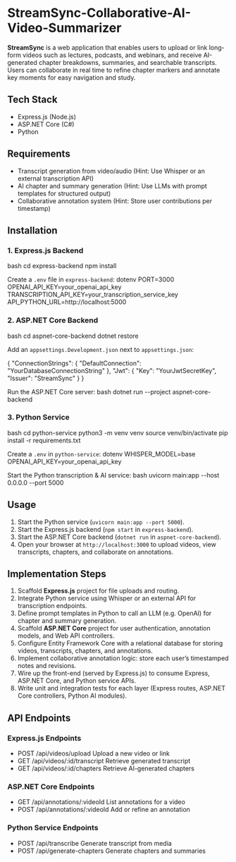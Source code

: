 # StreamSync-Collaborative-AI-Video-Summarizer

**StreamSync** is a web application that enables users to upload or link long-form videos such as lectures, podcasts, and webinars, and receive AI-generated chapter breakdowns, summaries, and searchable transcripts. Users can collaborate in real time to refine chapter markers and annotate key moments for easy navigation and study.

## Tech Stack
- Express.js (Node.js)
- ASP.NET Core (C#)
- Python

## Requirements
- Transcript generation from video/audio (Hint: Use Whisper or an external transcription API)
- AI chapter and summary generation (Hint: Use LLMs with prompt templates for structured output)
- Collaborative annotation system (Hint: Store user contributions per timestamp)

## Installation

### 1. Express.js Backend
bash
cd express-backend
npm install

Create a `.env` file in `express-backend`:
dotenv
PORT=3000
OPENAI_API_KEY=your_openai_api_key
TRANSCRIPTION_API_KEY=your_transcription_service_key
API_PYTHON_URL=http://localhost:5000


### 2. ASP.NET Core Backend
bash
cd aspnet-core-backend
dotnet restore

Add an `appsettings.Development.json` next to `appsettings.json`:

{
  "ConnectionStrings": {
    "DefaultConnection": "YourDatabaseConnectionString"
  },
  "Jwt": {
    "Key": "YourJwtSecretKey",
    "Issuer": "StreamSync"
  }
}

Run the ASP.NET Core server:
bash
dotnet run --project aspnet-core-backend


### 3. Python Service
bash
cd python-service
python3 -m venv venv
source venv/bin/activate
pip install -r requirements.txt

Create a `.env` in `python-service`:
dotenv
WHISPER_MODEL=base
OPENAI_API_KEY=your_openai_api_key

Start the Python transcription & AI service:
bash
uvicorn main:app --host 0.0.0.0 --port 5000


## Usage
1. Start the Python service (`uvicorn main:app --port 5000`).
2. Start the Express.js backend (`npm start` in `express-backend`).
3. Start the ASP.NET Core backend (`dotnet run` in `aspnet-core-backend`).
4. Open your browser at `http://localhost:3000` to upload videos, view transcripts, chapters, and collaborate on annotations.

## Implementation Steps
1. Scaffold **Express.js** project for file uploads and routing.
2. Integrate Python service using Whisper or an external API for transcription endpoints.
3. Define prompt templates in Python to call an LLM (e.g. OpenAI) for chapter and summary generation.
4. Scaffold **ASP.NET Core** project for user authentication, annotation models, and Web API controllers.
5. Configure Entity Framework Core with a relational database for storing videos, transcripts, chapters, and annotations.
6. Implement collaborative annotation logic: store each user’s timestamped notes and revisions.
7. Wire up the front-end (served by Express.js) to consume Express, ASP.NET Core, and Python service APIs.
8. Write unit and integration tests for each layer (Express routes, ASP.NET Core controllers, Python AI modules).

## API Endpoints

### Express.js Endpoints
- POST   /api/videos/upload            Upload a new video or link
- GET    /api/videos/:id/transcript    Retrieve generated transcript
- GET    /api/videos/:id/chapters      Retrieve AI-generated chapters

### ASP.NET Core Endpoints
- GET    /api/annotations/:videoId     List annotations for a video
- POST   /api/annotations/:videoId     Add or refine an annotation

### Python Service Endpoints
- POST   /api/transcribe               Generate transcript from media
- POST   /api/generate-chapters        Generate chapters and summaries